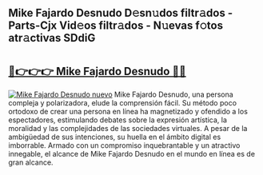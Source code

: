 ## Mike Fajardo Desnudo D𝚎sn𝚞dos filtr𝚊dos - Parts-Cjx Vid𝚎os filtr𝚊dos - N𝚞evas f𝚘tos atr𝚊ctivas SDdiG

# <h2><a href="http://mbbfm09.tromn.icu/?c=Mike+Fajardo+Desnudo">🔗👉👉👉 Mike Fajardo Desnudo 🔗🔗</a></h2>

[![Mike Fajardo Desnudo nuevo](https://i.imgur.com/pEAQMta.gif)](http://mbbfm09.tromn.icu/?c=Mike+Fajardo+Desnudo)
Mike Fajardo Desnudo, una persona compleja y polarizadora, elude la comprensión fácil. Su método poco ortodoxo de crear una persona en línea ha magnetizado y ofendido a los espectadores, estimulando debates sobre la expresión artística, la moralidad y las complejidades de las sociedades virtuales. A pesar de la ambigüedad de sus intenciones, su huella en el ámbito digital es imborrable. Armado con un compromiso inquebrantable y un atractivo innegable, el alcance de Mike Fajardo Desnudo en el mundo en línea es de gran alcance.
